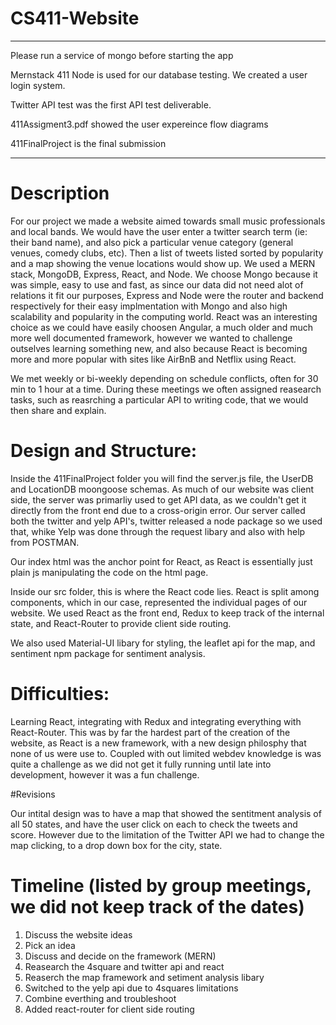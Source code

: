 # CS411-Website
---------------------------------------------
Please run a service of mongo before starting the app

Mernstack 411 Node is used for our database testing. We created a user login system.

Twitter API test was the first API test deliverable.

411Assigment3.pdf showed the user expereince flow diagrams

411FinalProject is the final submission

---------------------------------------------
# Description

For our project we made a website aimed towards small music professionals and local bands. We would have the user enter a twitter search term (ie: their band name), and also pick a particular venue category (general venues, comedy clubs, etc). Then a list of tweets listed sorted by popularity and a map showing the venue locations would show up. We used a MERN stack, MongoDB, Express, React, and Node. We choose Mongo because it was simple, easy to use and fast, as since our data did not need alot of relations it fit our purposes, Express and Node were the router and backend respectively for their easy implmentation with Mongo and also high scalability and popularity in the computing world. React was an interesting choice as we could have easily choosen Angular, a much older and much more well documented framework, however we wanted to challenge outselves learning something new, and also because React is becoming more and more popular with sites like AirBnB and Netflix using React.

We met weekly or bi-weekly depending on schedule conflicts, often for 30 min to 1 hour at a time. During these meetings we often assigned reasearch tasks, such as reasrching a particular API to writing code, that we would then share and explain. 

# Design and Structure:

Inside the 411FinalProject folder you will find the server.js file, the UserDB and LocationDB moongoose schemas. As much of our website was client side, the server was primarliy used to get API data, as we couldn't get it directly from the front end due to a cross-origin error. Our server called both the twitter and yelp API's, twitter released a node package so we used that, whike Yelp was done through the request libary and also with help from POSTMAN.

Our index html was the anchor point for React, as React is essentially just plain js manipulating the code on the html page. 

Inside our src folder, this is where the React code lies. React is split among components, which in our case, represented the individual pages of our website. We used React as the front end, Redux to keep track of the internal state, and React-Router to provide client side routing.

We also used Material-UI libary for styling, the leaflet api for the map, and sentiment npm package for sentiment analysis.

# Difficulties:

Learning React, integrating with Redux and integrating everything with React-Router. This was by far the hardest part of the creation of the website, as React is a new framework, with a new design philosphy that none of us were use to. Coupled with out limited webdev knowledge is was quite a challenge as we did not get it fully running until late into development, however it was a fun challenge.

#Revisions

Our intital design was to have a map that showed the sentitment analysis of all 50 states, and have the user click on each to check the tweets and score. However due to the limitation of the Twitter API we had to change the map clicking, to a drop down box for the city, state.

# Timeline (listed by group meetings, we did not keep track of the dates)
1. Discuss the website ideas
2. Pick an idea
3. Discuss and decide on the framework (MERN)
4. Reasearch the 4square and twitter api and react
5. Reaserch the map framework and setiment analysis libary
6. Switched to the yelp api due to 4squares limitations
7. Combine everthing and troubleshoot
8. Added react-router for client side routing
